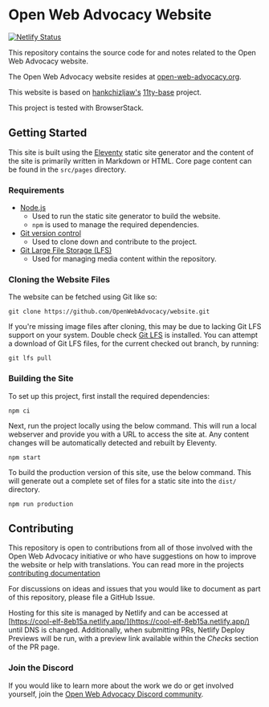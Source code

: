 # Open Web Advocacy Website

[![Netlify Status](https://api.netlify.com/api/v1/badges/6ca86e2c-f78f-4dee-a51d-6699afe30e2c/deploy-status)](https://app.netlify.com/sites/cool-elf-8eb15a/deploys)

This repository contains the source code for and notes related to the Open Web Advocacy website.

The Open Web Advocacy website resides at [open-web-advocacy.org](https://open-web-advocacy.org).

This website is based on [hankchizljaw's](https://github.com/hankchizljaw) [11ty-base](https://github.com/hankchizljaw/11ty-base) project.

This project is tested with BrowserStack.

## Getting Started

This site is built using the [Eleventy](https://www.11ty.dev/) static site generator and the content of the site is primarily written in Markdown or HTML. Core page content can be found in the `src/pages` directory.

### Requirements

- [Node.js](https://nodejs.org/en/)
  - Used to run the static site generator to build the website.
  - `npm` is used to manage the required dependencies.
- [Git version control](https://git-scm.com/)
  - Used to clone down and contribute to the project.
- [Git Large File Storage (LFS)](https://git-lfs.github.com/)
  - Used for managing media content within the repository.

### Cloning the Website Files

The website can be fetched using Git like so:

    git clone https://github.com/OpenWebAdvocacy/website.git

If you're missing image files after cloning, this may be due to lacking Git LFS support on your system. Double check [Git LFS](https://git-lfs.github.com/) is installed. You can attempt a download of Git LFS files, for the current checked out branch, by running:

    git lfs pull

### Building the Site

To set up this project, first install the required dependencies:

    npm ci

Next, run the project locally using the below command. This will run a local webserver and provide you with a URL to access the site at. Any content changes will be automatically detected and rebuilt by Eleventy.

    npm start

To build the production version of this site, use the below command. This will generate out a complete set of files for a static site into the `dist/` directory.

    npm run production

## Contributing

This repository is open to contributions from all of those involved with the Open Web Advocacy initiative or who have suggestions on how to improve the website or help with translations. You can read more in the projects [contributing documentation](./.github/CONTRIBUTING.md)

For discussions on ideas and issues that you would like to document as part of this repository, please file a GitHub Issue.

Hosting for this site is managed by Netlify and can be accessed at [https://cool-elf-8eb15a.netlify.app/](https://cool-elf-8eb15a.netlify.app/) until DNS is changed.  Additionally, when submitting PRs, Netlify Deploy Previews will be run, with a preview link available within the _Checks_ section of the PR page.

### Join the Discord

If you would like to learn more about the work we do or get involved yourself, join the [Open Web Advocacy Discord community](https://discord.gg/x53hkqrRKx).
